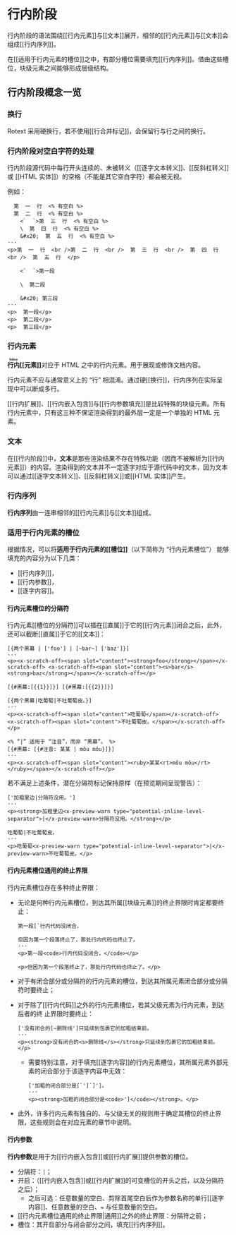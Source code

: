 # 行内阶段

行内阶段的语法围绕[[行内元素]]与[[文本]]展开，相邻的[[行内元素]]与<wbr />
[[文本]]会组成[[行内序列]]。

在[[适用于行内元素的槽位]]之中，有部分槽位需要填充[[行内序列]]。借由这些槽<wbr />
位，块级元素之间能够形成层级结构。

## 行内阶段概念一览

### 换行

Rotext 采用硬换行，若不使用[[行合并标记]]，会保留行与行之间的换行。

### 行内阶段对空白字符的处理

行内阶段源代码中每行开头连续的、未被转义（[[逐字文本转义]]、<wbr />
[[反斜杠转义]]或 [[HTML 实体]]）的空格（不能是其它空白字符）都会被无视。

例如：

```example
  第  一  行  <% 有空白 %>
  第  二  行  <% 有空白 %>
    <`  `>第  三  行  <% 有空白 %>
    \  第  四  行  <% 有空白 %>
    &#x20;  第  五  行  <% 有空白 %>
···
<p>第  一  行  <br />第  二  行  <br />  第  三  行  <br />  第  四  行  <br />  第  五  行  </p>
```

```example
    <`  `>第一段

    \  第二段

    &#x20; 第三段
···
<p>  第一段</p>
<p>  第二段</p>
<p>  第三段</p>
```

### 行内元素

**<ruby>行内<rt>Inline</rt></ruby>&#x200B;[[元素]]**&#x200B;对应于 HTML <wbr />
之中的行内元素。用于展现或修饰文档内容。

行内元素不应与通常意义上的 “行” 相混淆。通过硬[[换行]]，行内序列在实际呈<wbr />
现中可以断成多行。

[[行内扩展]]、[[行内嵌入包含]]与[[行内参数填充]]是比较特殊的块级元素。所<wbr />
有行内元素中，只有这三种不保证渲染得到的最外层一定是一个单独的 HTML 元素。

<!--TODO: 将上述三者单独划分为 “伪行内元素”，与其他块级元素合称 “类行内元素” 之类的？-->

### 文本

在[[行内阶段]]中，**文本**是那些渲染结果不存在特殊功能（因而不被解析为<wbr />
[[行内元素]]）的内容。渲染得到的文本并不一定逐字对应于源代码中的文本，因<wbr />
为文本可以通过[[逐字文本转义]]、[[反斜杠转义]]或[[HTML 实体]]产生。

### 行内序列

**行内序列**由一连串相邻的[[行内元素]]与[[文本]]组成。

### 适用于行内元素的槽位

根据情况，可以将**适用于行内元素的[[槽位]]**（以下简称为 “行内元素槽位”）<wbr />
能够填充的内容分为以下几类：

- [[行内序列]]，
- [[行内参数]]，
- [[逐字内容]]。

#### 行内元素槽位的分隔符

行内元素[[槽位的分隔符]]可以插在[[直属]]于它的[[行内元素]]闭合之后，此<wbr />
外，还可以截断[[直属]]于它的[[文本]]：

```example use-fixtures=两个黑幕
[{两个黑幕 | ['foo'] | [~bar~] ['baz']}]
···
<p><x-scratch-off><span slot="content"><strong>foo</strong></span></x-scratch-off> <x-scratch-off><span slot="content"><s>bar</s><strong>baz</strong></span></x-scratch-off></p>
```

```example-fixture name=两个黑幕
[{#黑幕:[{{1}}]}] [{#黑幕:[{{2}}]}]
```

```example use-fixtures=两个黑幕
[{两个黑幕|吃葡萄|不吐葡萄皮。}]
···
<p><x-scratch-off><span slot="content">吃葡萄</span></x-scratch-off> <x-scratch-off><span slot="content">不吐葡萄皮。</span></x-scratch-off></p>
```

```example
<% “|” 适用于 “注音”，而非 “黑幕”。 %>
[{#黑幕: [{#注音: 某某 | mǒu mǒu}]}]
···
<p><x-scratch-off><span slot="content"><ruby>某某<rt>mǒu mǒu</rt></ruby></span></x-scratch-off></p>
```

若不满足上述条件，潜在分隔符标记保持原样（在预览期间呈现警告）：

```example
['加粗里边|分隔符没用。']
···
<p><strong>加粗里边<x-preview-warn type="potential-inline-level-separator">|</x-preview-warn>分隔符没用。</strong></p>
```

```example
吃葡萄|不吐葡萄皮。
···
<p>吃葡萄<x-preview-warn type="potential-inline-level-separator">|</x-preview-warn>不吐葡萄皮。</p>
```

#### 行内元素槽位通用的终止界限

行内元素槽位存在多种终止界限：

- 无论是何种行内元素槽位，到达其所属[[块级元素]]的终止界限时肯定都要终止：

  ```example
  第一段[`行内代码没闭合，

  但因为第一个段落终止了，那处行内代码也终止了。
  ···
  <p>第一段<code>行内代码没闭合，</code></p>

  <p>但因为第一个段落终止了，那处行内代码也终止了。</p>
  ```

- 对于有闭合部分或分隔符的行内元素的槽位，到达其所属元素闭合部分或分隔符<wbr />
  时要终止；

- 对于除了[[行内代码]]之外的行内元素槽位，若其父级元素为行内元素，到达后者<wbr />
  的终 止界限时要终止：

  ```example
  ['没有闭合的[~删除线']只延续到包裹它的加粗结束前。
  ···
  <p><strong>没有闭合的<s>删除线</s></strong>只延续到包裹它的加粗结束前。</p>
  ```

  - 需要特别注意，对于填充[[逐字内容]]的行内元素槽位，其所属元素外部元素<wbr />
    的闭合部分于该逐字内容中无效：

    ```example
    ['加粗的闭合部分是[`']`]']。
    ···
    <p><strong>加粗的闭合部分是<code>']</code></strong>。</p>
    ```

- 此外，许多行内元素有独自的、与父级无关的规则用于确定其槽位的终止界限，<wbr />
  这些规则会在对应元素的章节中说明。

#### 行内参数

**行内参数**是用于为[[行内嵌入包含]]或[[行内扩展]]提供参数的槽位。

- 分隔符：`|`；
- 开启：（[[行内嵌入包含]]或[[行内扩展]]的可变槽位的开<wbr />
  头之后，以及分隔符之后）；
  - 之后可选：任意数量的空白、剪除首尾空白后作为参数名称的单行<wbr />
    [[逐字内容]]、任意数量的空白、`=` 与任意数量的空白。
- [[行内元素槽位通用的终止界限|通用]]之外的终止界限：分隔符之前；
- 槽位：其开启部分与闭合部分之间，填充[[行内序列]]。
